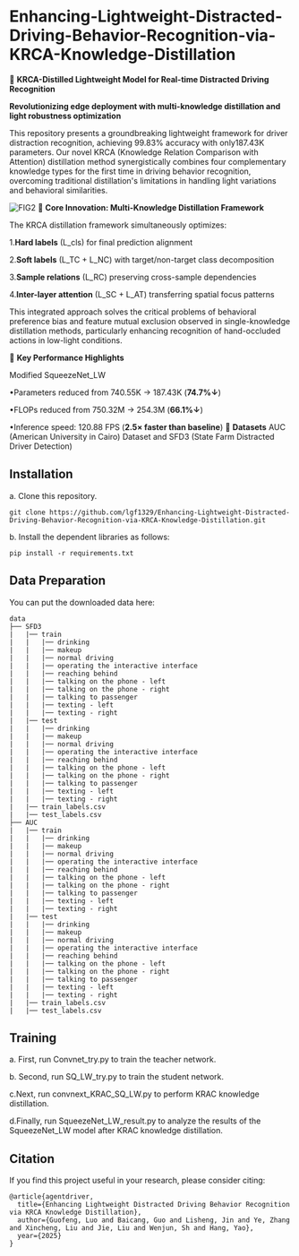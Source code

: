# Enhancing-Lightweight-Distracted-Driving-Behavior-Recognition-via-KRCA-Knowledge-Distillation
🚀 ​​**KRCA-Distilled Lightweight Model for Real-time Distracted Driving Recognition​​**

​​**Revolutionizing edge deployment with multi-knowledge distillation and light robustness optimization​​**

This repository presents a groundbreaking lightweight framework for driver distraction recognition, achieving ​​99.83% accuracy​​ with only ​​187.43K parameters​​. Our novel KRCA (Knowledge Relation Comparison with Attention) distillation method synergistically combines four complementary knowledge types for the first time in driving behavior recognition, overcoming traditional distillation's limitations in handling light variations and behavioral similarities.

![FIG2](https://github.com/user-attachments/assets/a57d5f69-e033-46ef-9a46-9fc48697940b)
🔬 ​​**Core Innovation: Multi-Knowledge Distillation Framework​​**

The KRCA distillation framework simultaneously optimizes:

1.**​​Hard labels​​** (L_cls) for final prediction alignment

2.​​**Soft labels​​** (L_TC + L_NC) with target/non-target class decomposition

3.**Sample relations​​** (L_RC) preserving cross-sample dependencies

4.​​**Inter-layer attention​​** (L_SC + L_AT) transferring spatial focus patterns

This integrated approach solves the critical problems of ​​behavioral preference bias​​ and ​​feature mutual exclusion​​ observed in single-knowledge distillation methods, particularly enhancing recognition of hand-occluded actions  in low-light conditions.


🌟 ​​**Key Performance Highlights​**

Modified SqueezeNet_LW

•Parameters reduced from 740.55K → 187.43K (**74.7%↓**)

•FLOPs reduced from 750.32M → 254.3M (**66.1%↓**)

•Inference speed: 120.88 FPS (**2.5× faster than baseline**)
📁 ​​**Datasets​**
AUC (American University in Cairo) Dataset​ and SFD3 (State Farm Distracted Driver Detection)​
## Installation
a. Clone this repository.
```shell
git clone https://github.com/lgf1329/Enhancing-Lightweight-Distracted-Driving-Behavior-Recognition-via-KRCA-Knowledge-Distillation.git
```

b. Install the dependent libraries as follows:

```
pip install -r requirements.txt 
```

## Data Preparation

You can put the downloaded data here:
```
data
├── SFD3
|   |── train
|   |   |── drinking
|   |   |── makeup
|   |   |── normal driving
|   |   |── operating the interactive interface
|   |   |── reaching behind
|   |   |── talking on the phone - left
|   |   |── talking on the phone - right
|   |   |── talking to passenger
|   |   |── texting - left
|   |   |── texting - right
|   |── test
|   |   |── drinking
|   |   |── makeup
|   |   |── normal driving
|   |   |── operating the interactive interface
|   |   |── reaching behind
|   |   |── talking on the phone - left
|   |   |── talking on the phone - right
|   |   |── talking to passenger
|   |   |── texting - left
|   |   |── texting - right
|   |── train_labels.csv
|   |── test_labels.csv
├── AUC
|   |── train
|   |   |── drinking
|   |   |── makeup
|   |   |── normal driving
|   |   |── operating the interactive interface
|   |   |── reaching behind
|   |   |── talking on the phone - left
|   |   |── talking on the phone - right
|   |   |── talking to passenger
|   |   |── texting - left
|   |   |── texting - right
|   |── test
|   |   |── drinking
|   |   |── makeup
|   |   |── normal driving
|   |   |── operating the interactive interface
|   |   |── reaching behind
|   |   |── talking on the phone - left
|   |   |── talking on the phone - right
|   |   |── talking to passenger
|   |   |── texting - left
|   |   |── texting - right
|   |── train_labels.csv
|   |── test_labels.csv
```

## Training

a. First, run Convnet_try.py to train the teacher network.

b. Second, run SQ_LW_try.py to train the student network.

c.Next, run convnext_KRAC_SQ_LW.py to perform KRAC knowledge distillation.

d.Finally, run SqueezeNet_LW_result.py to analyze the results of the SqueezeNet_LW model after KRAC knowledge distillation.


## Citation 
If you find this project useful in your research, please consider citing:

```
@article{agentdriver,
  title={Enhancing Lightweight Distracted Driving Behavior Recognition via KRCA Knowledge Distillation},
  author={Guofeng, Luo and Baicang, Guo and Lisheng, Jin and Ye, Zhang and Xincheng, Liu and Jie, Liu and Wenjun, Sh and Hang, Yao},
  year={2025}
}
```
